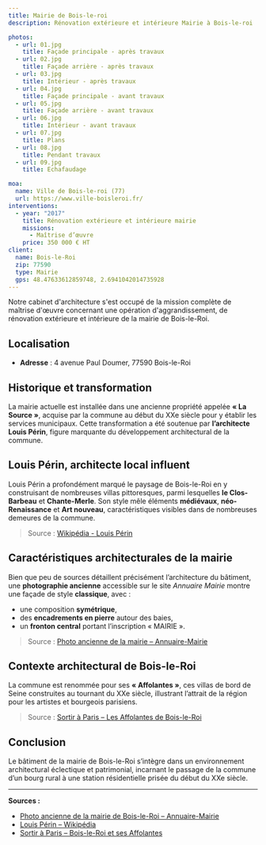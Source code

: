 ```yaml
---
title: Mairie de Bois-le-roi
description: Rénovation extérieure et intérieure Mairie à Bois-le-roi

photos:
  - url: 01.jpg
    title: Façade principale - après travaux
  - url: 02.jpg
    title: Façade arrière - après travaux
  - url: 03.jpg
    title: Intérieur - après travaux
  - url: 04.jpg
    title: Façade principale - avant travaux
  - url: 05.jpg
    title: Façade arrière - avant travaux
  - url: 06.jpg
    title: Intérieur - avant travaux
  - url: 07.jpg
    title: Plans
  - url: 08.jpg
    title: Pendant travaux
  - url: 09.jpg
    title: Echafaudage

moa:
  name: Ville de Bois-le-roi (77)
  url: https://www.ville-boisleroi.fr/
interventions:
  - year: "2017"
    title: Rénovation extérieure et intérieure mairie
    missions:
      - Maîtrise d’œuvre
    price: 350 000 € HT
client:
  name: Bois-le-Roi
  zip: 77590
  type: Mairie
  gps: 48.47633612859748, 2.6941042014735928
---
```


Notre cabinet d'architecture s'est occupé de la mission complète de maîtrise
d'œuvre concernant une opération d'aggrandissement, de rénovation extérieure et
intérieure de la mairie de Bois-le-Roi.

## Localisation

- **Adresse** : 4 avenue Paul Doumer, 77590 Bois-le-Roi

## Historique et transformation

La mairie actuelle est installée dans une ancienne propriété appelée **« La
Source »**, acquise par la commune au début du XXe siècle pour y établir les
services municipaux. Cette transformation a été soutenue par **l’architecte
Louis Périn**, figure marquante du développement architectural de la commune.

## Louis Périn, architecte local influent

Louis Périn a profondément marqué le paysage de Bois-le-Roi en y construisant de
nombreuses villas pittoresques, parmi lesquelles **le Clos-Barbeau** et
**Chante-Merle**. Son style mêle éléments **médiévaux**, **néo-Renaissance** et
**Art nouveau**, caractéristiques visibles dans de nombreuses demeures de la
commune.

> Source :
> [Wikipédia - Louis Périn](https://fr.wikipedia.org/wiki/Louis_P%C3%A9rin)

## Caractéristiques architecturales de la mairie

Bien que peu de sources détaillent précisément l’architecture du bâtiment, une
**photographie ancienne** accessible sur le site _Annuaire Mairie_ montre une
façade de style **classique**, avec :

- une composition **symétrique**,
- des **encadrements en pierre** autour des baies,
- un **fronton central** portant l’inscription « MAIRIE ».

> Source :
> [Photo ancienne de la mairie – Annuaire-Mairie](https://www.annuaire-mairie.fr/photo-bois-le-roi-77.html)

## Contexte architectural de Bois-le-Roi

La commune est renommée pour ses **« Affolantes »**, ces villas de bord de Seine
construites au tournant du XXe siècle, illustrant l’attrait de la région pour
les artistes et bourgeois parisiens.

> Source :
> [Sortir à Paris – Les Affolantes de Bois-le-Roi](https://www.sortiraparis.com/arts-culture/balades/articles/298670-bois-le-roi-et-ses-affolantes-promenade-pittoresque-et-insolite-le-long-de-la-seine)

## Conclusion

Le bâtiment de la mairie de Bois-le-Roi s’intègre dans un environnement
architectural éclectique et patrimonial, incarnant le passage de la commune d’un
bourg rural à une station résidentielle prisée du début du XXe siècle.

---

**Sources :**

- [Photo ancienne de la mairie de Bois-le-Roi – Annuaire-Mairie](https://www.annuaire-mairie.fr/photo-bois-le-roi-77.html)
- [Louis Périn – Wikipédia](https://fr.wikipedia.org/wiki/Louis_P%C3%A9rin)
- [Sortir à Paris – Bois-le-Roi et ses Affolantes](https://www.sortiraparis.com/arts-culture/balades/articles/298670-bois-le-roi-et-ses-affolantes-promenade-pittoresque-et-insolite-le-long-de-la-seine)
